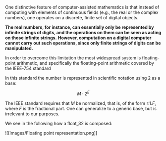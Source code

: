 One distinctive feature of computer-assisted mathematics is that instead of computing with elements of continuous fields (e.g., the real or the complex numbers), one operates on a discrete, finite set of digital objects. 

**The real numbers, for instance, can essentially only be represented by infinite strings of digits, and the operations on them can be seen as acting on those infinite strings.** 
**However, computation on a digital computer cannot carry out such operations, since only finite strings of digits can be manipulated.**

In order to overcome this limitation the most widespread system is floating-point arithmetic, and specifically the floating-point arithmetic covered by the IEEE-754 standard

In this standard the number is represented in scientific notation using 2 as a base:

$$ M \cdot 2^E $$

The IEEE standard requires that $M$ be normalized, that is, of the form $\pm1.F$, where $F$ is the fractional part.
One can generalize to a generic base, but is irrelevant to our purposes.

We see in the following how a float_32 is composed:

![[Images/Floating point representation.png]]